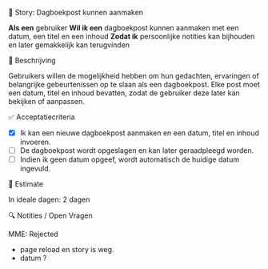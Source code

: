🧩 Story: Dagboekpost kunnen aanmaken

**Als een** gebruiker
**Wil ik een** dagboekpost kunnen aanmaken met een datum, een titel en een inhoud
**Zodat ik** persoonlijke notities kan bijhouden en later gemakkelijk kan terugvinden

📝 Beschrijving

Gebruikers willen de mogelijkheid hebben om hun gedachten, ervaringen of belangrijke gebeurtenissen op te slaan als een dagboekpost. Elke post moet een datum, titel en inhoud bevatten, zodat de gebruiker deze later kan bekijken of aanpassen.

✅ Acceptatiecriteria
 
* [X] Ik kan een nieuwe dagboekpost aanmaken en een datum, titel en inhoud invoeren.
* [ ] De dagboekpost wordt opgeslagen en kan later geraadpleegd worden.
* [ ] Indien ik geen datum opgeef, wordt automatisch de huidige datum ingevuld.

🧮 Estimate

In ideale dagen: 2 dagen

🔍 Notities / Open Vragen

MME: Rejected 
 - page reload en story is weg.
 - datum ?